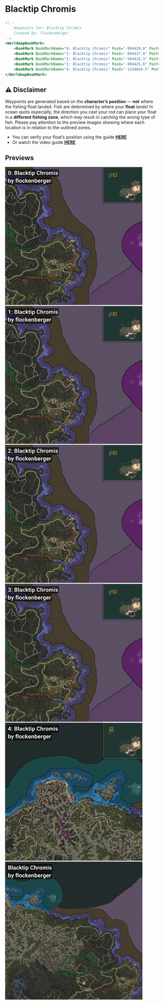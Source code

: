 # Blacktip Chromis
```xml
<!--
    Waypoints for: Blacktip Chromis
    Created by: flockenberger
-->
<WorldmapBookMark>
    <BookMark BookMarkName="0: Blacktip Chromis" PosX="-994429.0" PosY="-7883.0" PosZ="1348887.0" />
    <BookMark BookMarkName="1: Blacktip Chromis" PosX="-994437.0" PosY="-7883.0" PosZ="1348881.0" />
    <BookMark BookMarkName="2: Blacktip Chromis" PosX="-994416.3" PosY="-7883.4946" PosZ="1348852.9" />
    <BookMark BookMarkName="3: Blacktip Chromis" PosX="-994425.0" PosY="-7883.0" PosZ="1348857.0" />
    <BookMark BookMarkName="4: Blacktip Chromis" PosX="-1330849.5" PosY="-7806.3423" PosZ="1513376.4" />
</WorldmapBookMark>
```

## ⚠️ Disclaimer
Waypoints are generated based on the __**character’s position**__ — __not__ where the fishing float landed.
Fish are determined by where your **float** lands!
In ocean spots especially, the direction you cast your rod can place your float in a **different fishing zone**, which may result in catching the wrong type of fish.
Please pay attention to the preview images showing where each location is in relation to the outlined zones.

- You can verify your float’s position using the guide [**HERE**](https://flockenberger.github.io/bdo-fish-position/)
- Or watch the video guide [**HERE**](https://youtu.be/t-VXcRoNojk)

## Previews
<img src="./Blacktip Chromis_0_Preview.webp" width="450"/> <img src="./Blacktip Chromis_1_Preview.webp" width="450"/> <img src="./Blacktip Chromis_2_Preview.webp" width="450"/> <img src="./Blacktip Chromis_3_Preview.webp" width="450"/> <img src="./Blacktip Chromis_4_Preview.webp" width="450"/> <img src="./Blacktip Chromis_Preview.webp" width="450"/> 